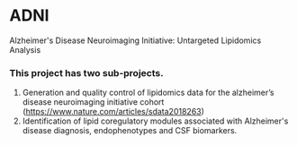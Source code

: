 # ADNI
Alzheimer's Disease Neuroimaging Initiative: Untargeted Lipidomics Analysis

### This project has two sub-projects. 
1) Generation and quality control of lipidomics data for the alzheimer’s disease neuroimaging initiative cohort (https://www.nature.com/articles/sdata2018263)
2) Identification of lipid coregulatory modules associated with Alzheimer's disease diagnosis, endophenotypes and CSF biomarkers. 
